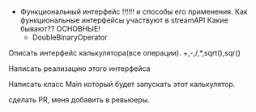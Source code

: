 
 - Функциональный интерфейс !!!!!! и способы его применения. Как функциональные интерфейсы участвуют в streamAPI
 Какие бывают?? ОСНОВНЫЕ!
    - DoubleBinaryOperator

 Описать интерфейс калькулятора(все операции).
+,-,/,*,sqrt(),sqr()

 Написать реализацию этого интерфейса
 
Написать класс Main который будет запускать этот калькулятор.

сделать PR, меня добавить в ревьюеры.
